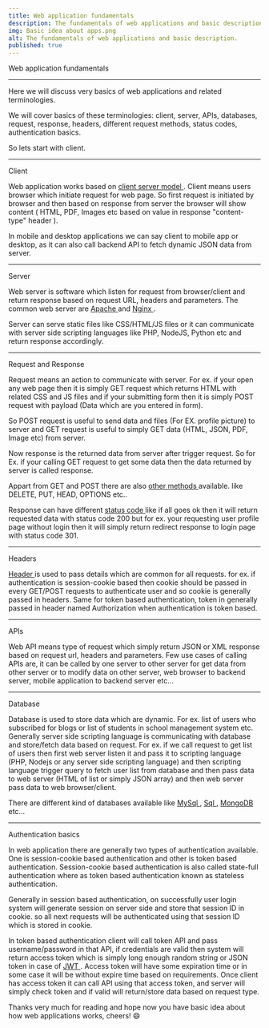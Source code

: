 ```yaml
---
title: Web application fundamentals
description: The fundamentals of web applications and basic description.
img: Basic idea about apps.png
alt: The fundamentals of web applications and basic description.
published: true
---
```


<p class="title is-4">Web application fundamentals</p>

<hr>
Here we will discuss very basics of web applications and related terminologies.

We will cover basics of these terminologies: client, server, APIs, databases, request, response, headers, different request methods, status codes, authentication basics.





So lets start with client.

<hr>


<p class="title is-5">Client</p>

Web application works based on [ client server model ]( https://en.wikipedia.org/wiki/Client%E2%80%93server_model ). Client means users browser which initiate request for web page. So first request is initiated by browser and then based on response from server the browser will show content ( HTML, PDF, Images etc based on value in response "content-type" header ).

In mobile and desktop applications we can say client to mobile app or desktop, as it can also call backend API to fetch dynamic JSON data from server.

<hr>


<p class="title is-5">Server</p>

Web server is software which listen for request from browser/client and return response based on request URL, headers and parameters. The common web server are [ Apache ]( https://httpd.apache.org/ ) and [ Nginx ]( https://www.nginx.com/ ).

Server can serve static files like CSS/HTML/JS files or it can communicate with server side scripting languages like PHP, NodeJS, Python etc and return response accordingly.



<hr>


<p class="title is-5">Request and Response</p>

Request means an action to communicate with server. For ex. if your open any web page then it is simply GET request which returns HTML with related CSS and JS files and if your submitting form then it is simply POST request with payload (Data which are you entered in form). 

So POST request is useful to send data and files (For EX. profile picture) to server and GET request is useful to simply GET data (HTML, JSON, PDF, Image etc) from server.

Now response is the returned data from server after trigger request. So for Ex. if your calling GET request to get some data then the data returned by server is called response.

Appart from GET and POST there are also [ other methods ](https://developer.mozilla.org/en-US/docs/Web/HTTP/Methods) available. like DELETE, PUT, HEAD, OPTIONS etc.. 

Response can have different [ status code ](https://developer.mozilla.org/en-US/docs/Web/HTTP/Status) like if all goes ok then it will return requested data with status code 200 but for ex. your requesting user profile page without login then it will simply return redirect response to login page with status code 301.


<hr>


<p class="title is-5">Headers</p>

[ Header ](https://developer.mozilla.org/en-US/docs/Web/HTTP/Headers) is used to pass details which are common for all requests. for ex. if authentication is session-cookie based then cookie should be passed in every GET/POST requests to authenticate user and so cookie is generally passed in headers. Same for token based authentication, token in generally passed in header named Authorization when authentication is token based. 


<hr>


<p class="title is-5">APIs</p>

Web API means type of request which simply return JSON or XML response based on request url, headers and parameters. Few use cases of calling APIs are, it can be called by one server to other server for get data from other server or to modify data on other server, web browser to backend server, mobile application to backend server etc...


<hr>


<p class="title is-5">Database</p>

Database is used to store data which are dynamic. For ex. list of users who subscribed for blogs or list of students in school management system etc. Generally server side scripting language is communicating with database and store/fetch data based on request. For ex. if we call request to get list of users then first web server listen it and pass it to scripting language (PHP, Nodejs or any server side scripting language) and then scripting language trigger query to fetch user list from database and then pass data to web server (HTML of list or simply JSON array) and then web server pass data to web browser/client. 

There are different kind of databases available like [ MySql ](https://www.mysql.com/), [ Sql ](https://www.microsoft.com/en-us/sql-server), [ MongoDB ](https://www.mongodb.com/) etc...



<hr>


<p class="title is-5">Authentication basics</p>

In web application there are generally two types of authentication available. One is session-cookie based authentication and other is token based authentication. Session-cookie based authentication is also called state-full authentication where as token based authentication known as stateless authentication.

Generally in session based authentication, on successfully user login system will generate session on server side and store that session ID in cookie. so all next requests will be authenticated using that session ID which is stored in cookie. 

In token based authentication client will call token API and pass username/password in that API, if credentials are valid then system will return access token which is simply long enough random string or JSON token in case of [ JWT ](https://jwt.io/). Access token will have some expiration time or in some case it will be without expire time based on requirements. Once client has access token it can call API using that access token, and server will simply check token and if valid will return/store data based on request type. 


Thanks very much for reading and hope now you have basic idea about how web applications works, cheers! 😄
